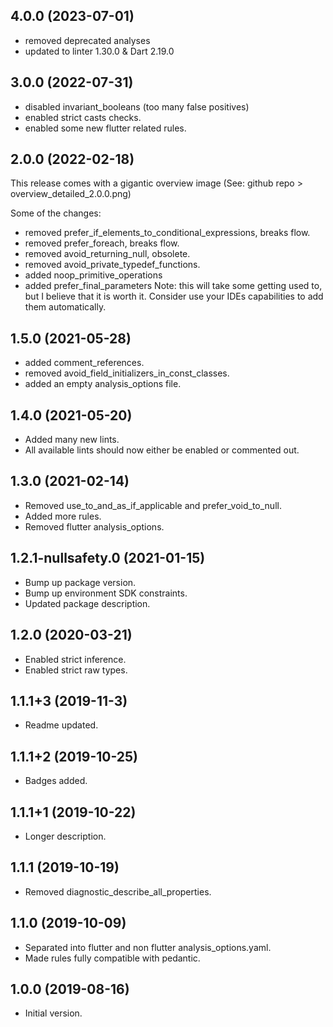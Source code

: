 ## 4.0.0 (2023-07-01)
- removed deprecated analyses
- updated to linter 1.30.0 & Dart 2.19.0

## 3.0.0 (2022-07-31)
- disabled invariant_booleans (too many false positives)
- enabled strict casts checks.
- enabled some new flutter related rules.

## 2.0.0 (2022-02-18)

This release comes with a gigantic overview image
(See: github repo > overview_detailed_2.0.0.png)

Some of the changes:
- removed prefer_if_elements_to_conditional_expressions, breaks flow.
- removed prefer_foreach, breaks flow.
- removed avoid_returning_null, obsolete.
- removed avoid_private_typedef_functions.
- added noop_primitive_operations
- added prefer_final_parameters
  Note: this will take some getting used to, but I believe that it is worth it.
  Consider use your IDEs capabilities to add them automatically.

## 1.5.0 (2021-05-28)

- added comment_references.
- removed avoid_field_initializers_in_const_classes.
- added an empty analysis_options file.

## 1.4.0 (2021-05-20)

- Added many new lints.
- All available lints should now either be enabled or commented out.

## 1.3.0 (2021-02-14)

- Removed use_to_and_as_if_applicable and prefer_void_to_null.
- Added more rules.
- Removed flutter analysis_options.

## 1.2.1-nullsafety.0 (2021-01-15)

- Bump up package version.
- Bump up environment SDK constraints.
- Updated package description.

## 1.2.0 (2020-03-21)

- Enabled strict inference.
- Enabled strict raw types.

## 1.1.1+3 (2019-11-3)

- Readme updated.

## 1.1.1+2 (2019-10-25)

- Badges added.

## 1.1.1+1 (2019-10-22)

- Longer description.

## 1.1.1 (2019-10-19)

- Removed diagnostic_describe_all_properties.

## 1.1.0 (2019-10-09)

- Separated into flutter and non flutter analysis_options.yaml.
- Made rules fully compatible with pedantic.

## 1.0.0 (2019-08-16)

- Initial version.
